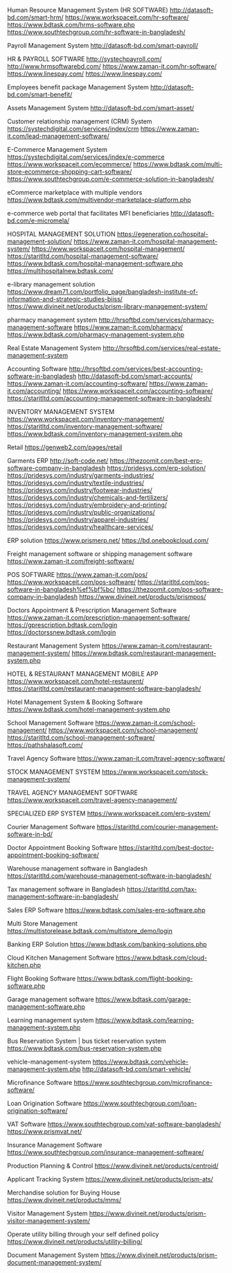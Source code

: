 Human Resource Management System (HR SOFTWARE)
http://datasoft-bd.com/smart-hrm/
https://www.workspaceit.com/hr-software/
https://www.bdtask.com/hrms-software.php
https://www.southtechgroup.com/hr-software-in-bangladesh/

Payroll Management System
http://datasoft-bd.com/smart-payroll/

HR & PAYROLL SOFTWARE
http://systechpayroll.com/
http://www.hrmsoftwarebd.com/
https://www.zaman-it.com/hr-software/
https://www.linespay.com/
https://www.linespay.com/

 Employees benefit package Management System
 http://datasoft-bd.com/smart-benefit/
 
 Assets Management System
 http://datasoft-bd.com/smart-asset/
 
 Customer relationship management (CRM) System
 https://systechdigital.com/services/index/crm
 https://www.zaman-it.com/lead-management-software/
 
 E-Commerce Management System
 https://systechdigital.com/services/index/e-commerce
 https://www.workspaceit.com/ecommerce/
 https://www.bdtask.com/multi-store-ecommerce-shopping-cart-software/
 https://www.southtechgroup.com/e-commerce-solution-in-bangladesh/
 
 eCommerce marketplace with multiple vendors
 https://www.bdtask.com/multivendor-marketplace-platform.php
 
  e-commerce web portal that facilitates MFI beneficiaries
  http://datasoft-bd.com/e-micromela/
 
 HOSPITAL MANAGEMENT SOLUTION
https://egeneration.co/hospital-management-solution/
https://www.zaman-it.com/hospital-management-system/
https://www.workspaceit.com/hospital-management/
https://staritltd.com/hospital-management-software/
https://www.bdtask.com/hospital-management-software.php
https://multihospitalnew.bdtask.com/

e-library management solution
https://www.dream71.com/portfolio_page/bangladesh-institute-of-information-and-strategic-studies-biiss/
https://www.divineit.net/products/prism-library-management-system/

pharmacy management system
http://hrsoftbd.com/services/pharmacy-management-software
https://www.zaman-it.com/pharmacy/
https://www.bdtask.com/pharmacy-management-system.php

Real Estate Management System
http://hrsoftbd.com/services/real-estate-management-system

Accounting Software
http://hrsoftbd.com/services/best-accounting-software-in-bangladesh
http://datasoft-bd.com/smart-accounts/
https://www.zaman-it.com/accounting-software/
https://www.zaman-it.com/accounting/
https://www.workspaceit.com/accounting-software/
https://staritltd.com/accounting-management-software-in-bangladesh/

INVENTORY MANAGEMENT SYSTEM
https://www.workspaceit.com/inventory-management/
https://staritltd.com/inventory-management-software/
https://www.bdtask.com/inventory-management-system.php

Retail
https://genweb2.com/pages/retail

Garments ERP
http://soft-code.net/
https://thezoomit.com/best-erp-software-company-in-bangladesh
https://pridesys.com/erp-solution/
https://pridesys.com/industry/garments-industries/
https://pridesys.com/industry/textile-industries/
https://pridesys.com/industry/footwear-industries/
https://pridesys.com/industry/chemicals-and-fertilizers/
https://pridesys.com/industry/embroidery-and-printing/
https://pridesys.com/industry/public-organizations/
https://pridesys.com/industry/apparel-industries/
https://pridesys.com/industry/healthcare-services/

ERP solution
https://www.prismerp.net/
https://bd.onebookcloud.com/


Freight management software or shipping management software
https://www.zaman-it.com/freight-software/

POS SOFTWARE
https://www.zaman-it.com/pos/
https://www.workspaceit.com/pos-software/
https://staritltd.com/pos-software-in-bangladesh%ef%bf%bc/
https://thezoomit.com/pos-software-company-in-bangladesh
https://www.divineit.net/products/prismpos/

Doctors Appointment & Prescription Management Software 
https://www.zaman-it.com/prescription-management-software/
https://gprescription.bdtask.com/login
https://doctorssnew.bdtask.com/login

Restaurant Management System
https://www.zaman-it.com/restaurant-management-system/
https://www.bdtask.com/restaurant-management-system.php

HOTEL & RESTAURANT MANAGEMENT MOBILE APP
https://www.workspaceit.com/hotel-restaurent/
https://staritltd.com/restaurant-management-software-bangladesh/

Hotel Management System & Booking Software
https://www.bdtask.com/hotel-management-system.php

School Management Software
https://www.zaman-it.com/school-management/
https://www.workspaceit.com/school-management/
https://staritltd.com/school-management-software/
https://pathshalasoft.com/

Travel Agency Software 
https://www.zaman-it.com/travel-agency-software/

STOCK MANAGEMENT SYSTEM
https://www.workspaceit.com/stock-management-system/

TRAVEL AGENCY MANAGEMENT SOFTWARE
https://www.workspaceit.com/travel-agency-management/

SPECIALIZED ERP SYSTEM
https://www.workspaceit.com/erp-system/

Courier Management Software
https://staritltd.com/courier-management-software-in-bd/

Doctor Appointment Booking Software
https://staritltd.com/best-doctor-appointment-booking-software/

Warehouse management software in Bangladesh
https://staritltd.com/warehouse-management-software-in-bangladesh/

Tax management software in Bangladesh
https://staritltd.com/tax-management-software-in-bangladesh/


Sales ERP Software
https://www.bdtask.com/sales-erp-software.php

Multi Store Management
https://multistorelease.bdtask.com/multistore_demo/login

Banking ERP Solution
https://www.bdtask.com/banking-solutions.php

Cloud Kitchen Management Software
https://www.bdtask.com/cloud-kitchen.php

Flight Booking Software
https://www.bdtask.com/flight-booking-software.php

Garage management software
https://www.bdtask.com/garage-management-software.php

Learning management system
https://www.bdtask.com/learning-management-system.php

Bus Reservation System | bus ticket reservation system
https://www.bdtask.com/bus-reservation-system.php

vehicle-management-system
https://www.bdtask.com/vehicle-management-system.php
http://datasoft-bd.com/smart-vehicle/

Microfinance Software
https://www.southtechgroup.com/microfinance-software/


Loan Origination Software
https://www.southtechgroup.com/loan-origination-software/

VAT Software
https://www.southtechgroup.com/vat-software-bangladesh/
https://www.prismvat.net/

Insurance Management Software
https://www.southtechgroup.com/insurance-management-software/

Production Planning & Control
https://www.divineit.net/products/centroid/

Applicant Tracking System
https://www.divineit.net/products/prism-ats/

Merchandise solution for Buying House
https://www.divineit.net/products/mms/

Visitor Management System
https://www.divineit.net/products/prism-visitor-management-system/

Operate utility billing through your self defined policy
https://www.divineit.net/products/utility-billing/

Document Management System
https://www.divineit.net/products/prism-document-management-system/

